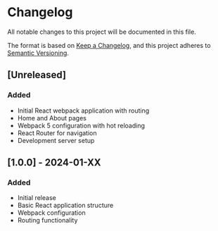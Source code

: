 # Changelog

All notable changes to this project will be documented in this file.

The format is based on [Keep a Changelog](https://keepachangelog.com/en/1.0.0/),
and this project adheres to [Semantic Versioning](https://semver.org/spec/v2.0.0.html).

## [Unreleased]

### Added
- Initial React webpack application with routing
- Home and About pages
- Webpack 5 configuration with hot reloading
- React Router for navigation
- Development server setup

## [1.0.0] - 2024-01-XX

### Added
- Initial release
- Basic React application structure
- Webpack configuration
- Routing functionality 